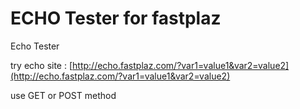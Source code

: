 # ECHO Tester for fastplaz

Echo Tester

try echo site : 
[http://echo.fastplaz.com/?var1=value1&var2=value2](http://echo.fastplaz.com/?var1=value1&var2=value2)

use GET or POST method
